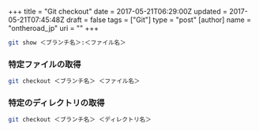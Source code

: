 +++
title = "Git checkout"
date = 2017-05-21T06:29:00Z
updated = 2017-05-21T07:45:48Z
draft = false
tags = ["Git"]
type = "post"
[author]
	name = "ontheroad_jp"
	uri = ""
+++


```bash
git show ＜ブランチ名＞:＜ファイル名＞
```

### 特定ファイルの取得

```bash
git checkout ＜ブランチ名＞ ＜ファイル名＞
```

### 特定のディレクトリの取得

```bash
git checkout ＜ブランチ名＞ ＜ディレクトリ名＞
```

